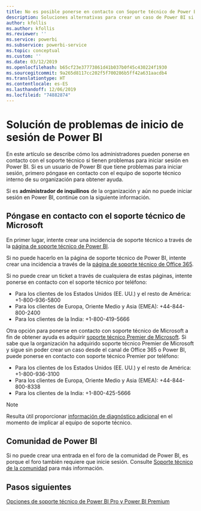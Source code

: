 ```yaml
---
title: No es posible ponerse en contacto con Soporte técnico de Power BI
description: Soluciones alternativas para crear un caso de Power BI si un usuario no puede iniciar sesión
author: kfollis
ms.author: kfollis
ms.reviewer: ''
ms.service: powerbi
ms.subservice: powerbi-service
ms.topic: conceptual
ms.custom: ''
ms.date: 03/12/2019
ms.openlocfilehash: b65cf23e37773861d41b037b0f45c430224f1930
ms.sourcegitcommit: 9a265d8117cc202f5f700286b5ff42a631aacdb4
ms.translationtype: HT
ms.contentlocale: es-ES
ms.lasthandoff: 12/06/2019
ms.locfileid: "74882874"
---
```

# <a name="troubleshooting-sign-in-issues-for-power-bi"></a>Solución de problemas de inicio de sesión de Power BI

En este artículo se describe cómo los administradores pueden ponerse en contacto con el soporte técnico si tienen problemas para iniciar sesión en Power BI. Si es un usuario de Power BI que tiene problemas para iniciar sesión, primero póngase en contacto con el equipo de soporte técnico interno de su organización para obtener ayuda.

Si es **administrador de inquilinos** de la organización y aún no puede iniciar sesión en Power BI, continúe con la siguiente información.

## <a name="contact-microsoft-support"></a>Póngase en contacto con el soporte técnico de Microsoft

En primer lugar, intente crear una incidencia de soporte técnico a través de la [página de soporte técnico de Power BI](https://powerbi.microsoft.com/support/).

Si no puede hacerlo en la página de soporte técnico de Power BI, intente crear una incidencia a través de la [página de soporte técnico de Office 365](https://support.office.com/home/contact).

Si no puede crear un ticket a través de cualquiera de estas páginas, intente ponerse en contacto con el soporte técnico por teléfono:

* Para los clientes de los Estados Unidos (EE. UU.) y el resto de América: +1-800-936-5800
* Para los clientes de Europa, Oriente Medio y Asia (EMEA): +44-844-800-2400
* Para los clientes de la India: +1-800-419-5666

Otra opción para ponerse en contacto con soporte técnico de Microsoft a fin de obtener ayuda es adquirir [soporte técnico Premier de Microsoft](https://support.microsoft.com/premier). Si sabe que la organización ha adquirido soporte técnico Premier de Microsoft y sigue sin poder crear un caso desde el canal de Office 365 o Power BI, puede ponerse en contacto con soporte técnico Premier por teléfono:

* Para los clientes de los Estados Unidos (EE. UU.) y el resto de América: +1-800-936-3100
* Para los clientes de Europa, Oriente Medio y Asia (EMEA): +44-844-800-8338
* Para los clientes de la India: +1-800-425-5666

> [!Note]
> Resulta útil proporcionar [información de diagnóstico adicional](service-admin-capturing-additional-diagnostic-information-for-power-bi.md) en el momento de implicar al equipo de soporte técnico.

## <a name="power-bi-community"></a>Comunidad de Power BI

Si no puede crear una entrada en el foro de la comunidad de Power BI, es porque el foro también requiere que inicie sesión. Consulte [Soporte técnico de la comunidad](https://community.powerbi.com/t5/Community-Support/ct-p/PBI_CommunitySupport) para más información.

## <a name="next-steps"></a>Pasos siguientes

[Opciones de soporte técnico de Power BI Pro y Power BI Premium](service-support-options.md)
